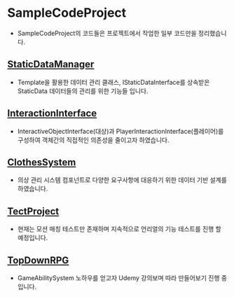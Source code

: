 # SampleCodeProject
- SampleCodeProject의 코드들은 프로젝트에서 작업한 일부 코드만을 정리했습니다.

## [StaticDataManager](Source/SampleCode/ClothesSystem/)
- Template을 활용한 데이터 관리 클래스, IStaticDataInterface를 상속받은 StaticData 데이터들의 관리를 위한 기능들 입니다.

## [InteractionInterface](Source/SampleCode/InteractionInterface/)
- InteractiveObjectInterface(대상)과 PlayerInteractionInterface(플레이어)를 구성하여 객체간의 직접적인 의존성을 줄이고자 하였습니다.

## [ClothesSystem](Source/SampleCode/StaticDataManager/)
- 의상 관리 시스템 컴포넌트로 다양한 요구사항에 대응하기 위한 데이터 기반 설계를 하였습니다.

## [TectProject](https://github.com/kwonymo88/TechProject.git)
- 현재는 모션 매칭 테스트만 존재하며 지속적으로 언리얼의 기능 테스트를 진행 할 예정입니다.

## [TopDownRPG](https://github.com/kwonymo88/TopDownRPG)
- GameAbilitySystem 노하우를 얻고자 Udemy 강의보며 따라 만들어보기 진행 중 입니다.
